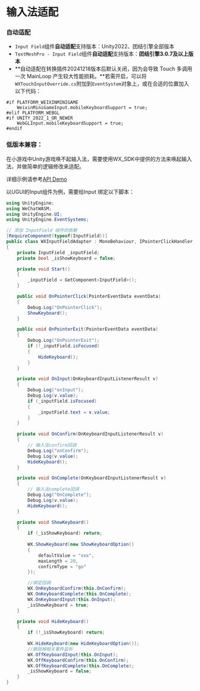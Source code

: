 # 输入法适配

### 自动适配

- `Input Field`组件**自动适配**支持版本：Unity2022、团结引擎全部版本
- `TextMeshPro - Input Field`组件**自动适配**支持版本：**团结引擎3.0.7及以上版本**
- **自动适配在转换插件20241218版本后默认关闭，因为会导致 Touch 多调用一次 MainLoop 产生较大性能损耗。**若需开启，可以将`WXTouchInputOverride.cs`附加到`EventSystem`对象上，或在合适的位置加入以下代码：

```
#if PLATFORM_WEIXINMINIGAME
    WeixinMiniGameInput.mobileKeyboardSupport = true;
#elif PLATFORM_WEBGL
#if UNITY_2022_1_OR_NEWER
    WebGLInput.mobileKeyboardSupport = true;
#endif
```

### 低版本兼容：

在小游戏中Unity游戏唤不起输入法，需要使用WX_SDK中提供的方法来唤起输入法，并做简单的逻辑修改来适配。

详细示例请参考[API Demo](https://github.com/wechat-miniprogram/minigame-unity-webgl-transform/tree/main/Demo/API_V2)

以UGUI的Input组件为例，需要给Input 绑定以下脚本：
```csharp
using UnityEngine;
using WeChatWASM;
using UnityEngine.UI;
using UnityEngine.EventSystems;

// 添加 InputField 组件的依赖
[RequireComponent(typeof(InputField))]
public class WXInputFieldAdapter : MonoBehaviour, IPointerClickHandler, IPointerExitHandler
{
    private InputField _inputField;
    private bool _isShowKeyboard = false;

    private void Start()
    {
        _inputField = GetComponent<InputField>();
    }

    public void OnPointerClick(PointerEventData eventData)
    {
        Debug.Log("OnPointerClick");
        ShowKeyboard();
    }

    public void OnPointerExit(PointerEventData eventData)
    {
        Debug.Log("OnPointerExit");
        if (!_inputField.isFocused)
        {
            HideKeyboard();
        }
    }

    private void OnInput(OnKeyboardInputListenerResult v)
    {
        Debug.Log("onInput");
        Debug.Log(v.value);
        if (_inputField.isFocused)
        {
            _inputField.text = v.value;
        }
    }

    private void OnConfirm(OnKeyboardInputListenerResult v)
    {
        // 输入法confirm回调
        Debug.Log("onConfirm");
        Debug.Log(v.value);
        HideKeyboard();
    }

    private void OnComplete(OnKeyboardInputListenerResult v)
    {
        // 输入法complete回调
        Debug.Log("OnComplete");
        Debug.Log(v.value);
        HideKeyboard();
    }

    private void ShowKeyboard()
    {
        if (_isShowKeyboard) return;
        
        WX.ShowKeyboard(new ShowKeyboardOption()
        {
            defaultValue = "xxx",
            maxLength = 20,
            confirmType = "go"
        });

        //绑定回调
        WX.OnKeyboardConfirm(this.OnConfirm);
        WX.OnKeyboardComplete(this.OnComplete);
        WX.OnKeyboardInput(this.OnInput);
        _isShowKeyboard = true;
    }

    private void HideKeyboard()
    {
        if (!_isShowKeyboard) return;
        
        WX.HideKeyboard(new HideKeyboardOption());
        //删除掉相关事件监听
        WX.OffKeyboardInput(this.OnInput);
        WX.OffKeyboardConfirm(this.OnConfirm);
        WX.OffKeyboardComplete(this.OnComplete);
        _isShowKeyboard = false;
    }
}
```
